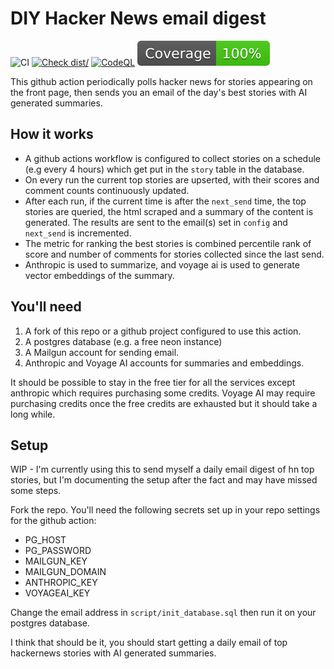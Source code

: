 # DIY Hacker News email digest

![CI](https://github.com/actions/typescript-action/actions/workflows/ci.yml/badge.svg)
[![Check dist/](https://github.com/actions/typescript-action/actions/workflows/check-dist.yml/badge.svg)](https://github.com/actions/typescript-action/actions/workflows/check-dist.yml)
[![CodeQL](https://github.com/actions/typescript-action/actions/workflows/codeql-analysis.yml/badge.svg)](https://github.com/actions/typescript-action/actions/workflows/codeql-analysis.yml)
[![Coverage](./badges/coverage.svg)](./badges/coverage.svg)

This github action periodically polls hacker news for stories appearing on the front page, then sends you an email of the day's best stories with AI generated summaries.

## How it works

- A github actions workflow is configured to collect stories on a schedule (e.g every 4 hours) which get put in the `story` table in the database.
- On every run the current top stories are upserted, with their scores and comment counts continuously updated.
- After each run, if the current time is after the `next_send` time, the top stories are queried, the html scraped and a summary of the content is generated. The results are sent to the email(s) set in `config` and `next_send` is incremented.
- The metric for ranking the best stories is combined percentile rank of score and number of comments for stories collected since the last send.
- Anthropic is used to summarize, and voyage ai is used to generate vector embeddings of the summary.

## You'll need

1. A fork of this repo or a github project configured to use this action.
1. A postgres database (e.g. a free neon instance)
1. A Mailgun account for sending email.
1. Anthropic and Voyage AI accounts for summaries and embeddings.

It should be possible to stay in the free tier for all the services except anthropic which requires purchasing some credits. Voyage AI may require purchasing credits once the free credits are exhausted but it should take a long while.

## Setup

WIP - I'm currently using this to send myself a daily email digest of hn top stories, but I'm documenting the setup after the fact and may have missed some steps.

Fork the repo. You'll need the following secrets set up in your repo settings for the github action:

- PG_HOST
- PG_PASSWORD
- MAILGUN_KEY
- MAILGUN_DOMAIN
- ANTHROPIC_KEY
- VOYAGEAI_KEY

Change the email address in `script/init_database.sql` then run it on your postgres database.

I think that should be it, you should start getting a daily email of top hackernews stories with AI generated summaries.
